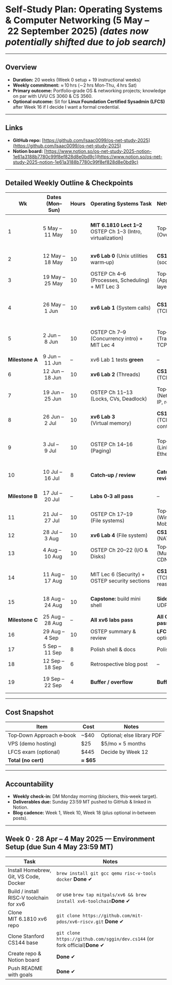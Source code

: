 # Self‑Study Plan: Operating Systems & Computer Networking (5 May – 22 September 2025) *(dates now potentially shifted due to job search)*

---

## Overview

* **Duration:** 20 weeks (Week 0 setup + 19 instructional weeks)
* **Weekly commitment:** ≈ 10 hrs (∼2 hrs Mon‑Thu, 4 hrs Sat)
* **Primary outcome:** Portfolio‑grade OS & networking projects; knowledge on par with UVU CS 3060 & CS 3560.
* **Optional outcome:** Sit for **Linux Foundation Certified Sysadmin (LFCS)** after Week 16 if I decide I want a formal credential.

---

## Links

* **GitHub repo:** [https://github.com/Isaac0099/os-net-study-2025](https://github.com/Isaac0099/os-net-study-2025)
* **Notion board:** [https://www.notion.so/os-net-study-2025-notion-1e61a3188b7780c99f8ef828d8e0bd9c](https://www.notion.so/os-net-study-2025-notion-1e61a3188b7780c99f8ef828d8e0bd9c)


---

## Detailed Weekly Outline & Checkpoints

| Wk              | Dates (Mon–Sun) | Hours | Operating Systems Task                                          | Networking Task                            | Deliverable                                            |
| --------------- | --------------- | ----- | --------------------------------------------------------------- | ------------------------------------------ | ------------------------------------------------------ |
| 1               | 5 May – 11 May  | 10    | **MIT 6.1810 Lect 1–2**<br>OSTEP Ch 1–3 (Intro, virtualization) | Top‑Down Ch 1 (Overview)                   | Blog post #1: learning goals & environment screenshots |
| 2               | 12 May – 18 May | 10    | **xv6 Lab 0** (Unix utilities warm‑up)                          | **CS144 Lab 0** (socket primer)            | Repo pushes + self‑quiz (10 Q’s)                       |
| 3               | 19 May – 25 May | 10    | OSTEP Ch 4–6 (Processes, Scheduling) + MIT Lec 3                | Top‑Down Ch 2 (Application layer)          | Flashcard set (Anki or Notion DB)                      |
| 4               | 26 May – 1 Jun  | 10    | **xv6 Lab 1** (System calls)                                    | **CS144 Lab 1** (TCP receiver)             | Technical write‑up comparing syscalls vs HTTP APIs     |
| 5               | 2 Jun – 8 Jun   | 10    | OSTEP Ch 7–9 (Concurrency intro) + MIT Lec 4                    | Top‑Down Ch 3 (Transport layer; TCP/UDP)   | Peer code review with friend (PR comments)             |
| **Milestone A** | 9 Jun – 11 Jun  | –     | xv6 Lab 1 tests **green**                                       | –                                          | Short demo video (GIF)                                 |
| 6               | 12 Jun – 18 Jun | 10    | **xv6 Lab 2** (Threads)                                         | **CS144 Lab 2** (TCP sender)               | Code pushed + test results                             |
| 7               | 19 Jun – 25 Jun | 10    | OSTEP Ch 11–13 (Locks, CVs, Deadlock)                           | Top‑Down Ch 4 (Network layer; IP, routing) | Mid‑course reflective journal (≈400 words)             |
| 8               | 26 Jun – 2 Jul  | 10    | **xv6 Lab 3** (Virtual memory)                                  | **CS144 Lab 3** (TCP congestion control)   | All tests green + GIF                                  |
| 9               | 3 Jul – 9 Jul   | 10    | OSTEP Ch 14–16 (Paging)                                         | Top‑Down Ch 5 (Link layer; Ethernet)       | Progress report PDF (replaces hackerspace talk)        |
| 10              | 10 Jul – 16 Jul | 8     | **Catch‑up / review**                                           | **Catch‑up / review**                      | Blog post #2: lessons learned                          |
| **Milestone B** | 17 Jul – 20 Jul | –     | **Labs 0‑3 all pass**                                           | –                                          | Portfolio README update                                |
| 11              | 21 Jul – 27 Jul | 10    | OSTEP Ch 17–19 (File systems)                                   | Top‑Down Ch 6 (Wireless & Mobile)          | TinyFS prototype in Go                                 |
| 12              | 28 Jul – 3 Aug  | 10    | **xv6 Lab 4** (File system)                                     | **CS144 Lab 4** (NAT)                      | Demo video                                             |
| 13              | 4 Aug – 10 Aug  | 10    | OSTEP Ch 20–22 (I/O & Disks)                                    | Top‑Down Ch 7 (Multimedia, CDNs)           | QUIC & HTTP/3 notes                                    |
| 14              | 11 Aug – 17 Aug | 10    | MIT Lec 6 (Security) + OSTEP security sections                  | **CS144 Lab 5** (TCP reassembly)           | Security checklist (threat model)                      |
| 15              | 18 Aug – 24 Aug | 10    | **Capstone:** build mini shell                                  | **Side project:** UDP chat app             | Repos pushed + usage docs                              |
| **Milestone C** | 25 Aug – 28 Aug | –     | **All xv6 labs pass**                                           | **All CS144 labs pass**                    | Live demo (loom)                                       |
| 16              | 29 Aug – 4 Sep  | 10    | OSTEP summary & review                                          | **LFCS prep** (if opting in)               | Practice exam report                                   |
| 17              | 5 Sep – 11 Sep  | 8     | Polish shell & docs                                             | Polish chat app                            | Publish on portfolio site                              |
| 18              | 12 Sep – 18 Sep | 6     | Retrospective blog post                                         | –                                          | Final blog + résumé bullet                             |
| 19              | 19 Sep – 22 Sep | 4     | **Buffer / overflow**                                           | **Buffer / overflow**                      | Close‑out & next‑steps plan                            |

---

## Cost Snapshot

| Item                     | Cost       | Notes                      |
| ------------------------ | ---------- | -------------------------- |
| Top‑Down Approach e‑book | \~\$40     | Optional; else library PDF |
| VPS (demo hosting)       | \$25       | \$5/mo × 5 months          |
| LFCS exam (optional)     | \$445      | Decide by Week 12          |
| **Total (no cert)**      | **≈ \$65** |                            |

---

## Accountability

* **Weekly check‑in:** DM Monday morning (blockers, this‑week target).
* **Deliverables due:** Sunday 23:59 MT pushed to GitHub & linked in Notion.
* **Blog cadence:** Week 1, Week 10, Week 18 (plus optional in‑between posts).

---

## Week 0 · 28 Apr – 4 May 2025 — Environment Setup (due **Sun 4 May 23:59 MT**)

| Task                                     | Notes                                                                      |
| ---------------------------------------- | ---------------------------------------------------------------------------|
| Install Homebrew, Git, VS Code, Docker   | `brew install git gcc qemu risc-v-tools docker` **Done** ✔                 |
| Build / install RISC‑V toolchain for xv6 | or use `brew tap mitpals/xv6 && brew install xv6-toolchain`**Done** ✔      |
| Clone MIT 6.1810 xv6 repo                | `git clone https://github.com/mit-pdos/xv6-riscv.git` **Done** ✔           |
| Clone Stanford CS144 base                | `git clone https://github.com/sggin/dev.cs144` (or fork official)**Done** ✔|
| Create repo & Notion board               | **Done** ✔                                                             |
| Push README with goals                   | **Done** ✔                                        |

